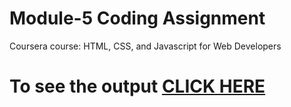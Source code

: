 
# Module-5 Coding Assignment

Coursera course: HTML, CSS, and Javascript for Web Developers

# To see the output [CLICK HERE](https://nitinbhatt01.github.io/Coursera-Assignment-HTML-CSS-and-Javascript-for-Web-Developers/module-5/index.html)
